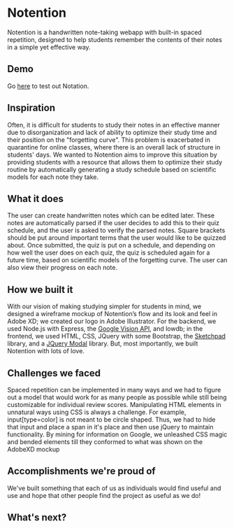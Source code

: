 # Notention

Notention is a handwritten note-taking webapp with built-in spaced repetition, designed to help students remember the contents of their notes in a simple yet effective way.

## Demo

Go [here](http://96.30.198.242:3000/) to test out Notation.


## Inspiration
Often, it is difficult for students to study their notes in an effective manner due to disorganization and lack of ability to optimize their study time and their position on the "forgetting curve". This problem is exacerbated in quarantine for online classes, where there is an overall lack of structure in students' days. We wanted to Notention aims to improve this situation by providing students with a resource that allows them to optimize their study routine by automatically generating a study schedule based on scientific models for each note they take.

## What it does
The user can create handwritten notes which can be edited later. These notes are automatically parsed if the user decides to add this to their quiz schedule, and the user is asked to verify the parsed notes. Square brackets should be put around important terms that the user would like to be quizzed about. Once submitted, the quiz is put on a schedule, and depending on how well the user does on each quiz, the quiz is scheduled again for a future time, based on scientific models of the forgetting curve. The user can also view their progress on each note.

## How we built it
With our vision of making studying simpler for students in mind, we designed a wireframe mockup of Notention’s flow and its look and feel in Adobe XD; we created our logo in Adobe Illustrator. For the backend, we used Node.js with Express, the [Google Vision API](https://cloud.google.com/vision), and lowdb; in the frontend, we used HTML, CSS, JQuery with some Bootstrap, the [Sketchpad](https://github.com/yiom/sketchpad) library, and a [JQuery Modal](https://jquerymodal.com/) library. But, most importantly, we built Notention with lots of love.

## Challenges we faced
Spaced repetition can be implemented in many ways and we had to figure out a model that would work for as many people as possible while still being customizable for individual review scores. Manipulating HTML elements in unnatural ways using CSS is always a challenge. For example, input[type=color] is not meant to be circle shaped. Thus, we had to hide that input and place a span in it's place and then use jQuery to maintain functionality. By mining for information on Google, we unleashed CSS magic and bended elements till they conformed to what was shown on the AdobeXD mockup

## Accomplishments we're proud of
We've built something that each of us as individuals would find useful and use and hope that other people find the project as useful as we do!

## What's next?
